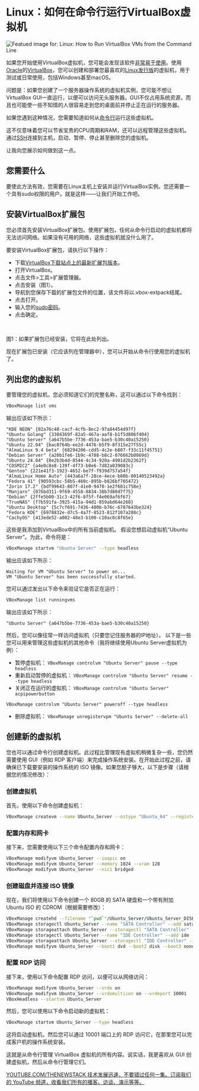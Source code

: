 # Linux：如何在命令行运行VirtualBox虚拟机

![Featued image for: Linux: How to Run VirtualBox VMs from the Command Line](https://cdn.thenewstack.io/media/2024/11/74278f41-virtualbox-1024x683.png)

如果您开始使用VirtualBox虚拟机，您可能会发现该软件[非常易于使用](https://thenewstack.io/deploy-a-virtual-machine-with-oracles-open-source-virtualbox/)。使用[Oracle](https://developer.oracle.com/?utm_content=inline+mention)的[VirtualBox](https://www.virtualbox.org/)，您可以创建和部署您最喜欢的[Linux发行版](https://thenewstack.io/choosing-a-linux-distribution/)的虚拟机，用于测试或日常使用，包括Windows甚至macOS。

问题是：如果您创建了一个服务器操作系统的虚拟机实例，您可能不想让VirtualBox GUI一直运行，以便可以访问无头服务器。GUI不仅占用系统资源，而且也可能使一些不知情的人很容易走到您的桌面前并停止正在运行的服务器。

如果您遇到这种情况，您需要知道如何从[命令行](https://thenewstack.io/tns-linux-sb00-3-understand-the-linux-command-line/)运行这些虚拟机。

这不仅意味着您可以节省宝贵的CPU周期和RAM，还可以远程管理这些虚拟机。通过[SSH](https://thenewstack.io/linux-ssh-and-key-based-authentication/)连接到主机，启动、暂停、停止甚至删除您的虚拟机。

让我向您展示如何做到这一点。

## 您需要什么

要使此方法有效，您需要在Linux主机上安装并运行VirtualBox实例。您还需要一个具有sudo权限的用户。就是这样——让我们开始工作吧。

## 安装VirtualBox扩展包

您必须首先安装VirtualBox扩展包。使用扩展包，任何从命令行启动的虚拟机都将无法访问网络。如果没有可用的网络，这些虚拟机就没什么用了。

要安装VirtualBox扩展包，请执行以下操作：

- 下载[VirtualBox下载站点上的最新扩展包版本](https://www.virtualbox.org/wiki/Downloads)。
- 打开VirtualBox。
- 点击文件>工具>扩展管理器。
- 点击安装（图1）。
- 导航到您保存下载的扩展包文件的位置，该文件将以.vbox-extpack结尾。
- 点击打开。
- 输入您的[sudo密码](https://thenewstack.io/linux-understand-sudo-to-rule-your-server/)。
- 点击确定。

<br>

图1：如果扩展包已经安装，它将在此处列出。

现在扩展包已安装（它应该列在管理器中），您可以开始从命令行使用您的虚拟机了。

## 列出您的虚拟机

要管理您的虚拟机，您必须知道它们的完整名称，这可以通过以下命令找到：

```bash
VBoxManage list vms
```

输出应该如下所示：

```
"KDE NEON" {02a76c48-cacf-4cfb-8ec2-97a84454d97f}
"Ubuntu Golang" {3384369f-82a5-467a-aaf8-b1f5d806f404}
"Ubuntu Server" {a647b5be-7736-453a-bae5-b30c40a15250}
"Ubuntu 22.04" {bac0764b-ee2d-4476-b5f9-8f315e27f55c}
"AlmaLinux 9.4 beta" {68294206-cdd5-4c2e-b807-f33c11f45751}
"Debian Server" {a20b1fe6-1b9c-4788-b8c2-076662b0869d}
"Ubuntu 24.04" {8e2b3b4d-8544-4c34-920a-4901d2b2362f}
"COSMIC2" {a4e0c8e8-139f-4f73-b0e6-7d82a039083c}
"Gentoo" {221e41f3-1923-4652-be7f-f939d757a54f}
"AlmaLinux Home Auto" {443a6a7f-28ce-4ece-b80b-00140523492a}
"Fedora 41" {90593cbc-58b5-460c-895b-b826bf705472}
"Zorin 17.2" {bdf99643-807f-41e0-9470-1e2f681c758e}
"Manjaro" {076bd311-9f69-4558-8834-38b7d80d7f75}
"Debian" {2ffe5b00-31c3-42f6-8f5f-f4e069af6f67}
"TrueNAS" {f7b591fa-3925-415a-94d1-859abd64e260}
"Ubuntu Desktop" {5c7cf691-7436-400b-b76c-6787643be324}
"Fedora KDE" {6978832e-d7c5-4a7f-8523-812f107a288c}
"CachyOS" {413ede52-a002-48e3-b100-c10ac0c8f65e}
```

这些是我添加到VirtualBox中的所有当前虚拟机。
假设您想启动虚拟机“Ubuntu Server”。为此，命令将是：

```bash
VBoxManage startvm "Ubuntu Server" --type headless
```

输出应该如下所示：

```
Waiting for VM "Ubuntu Server" to power on...
VM "Ubuntu Server" has been successfully started.
```

您可以通过发出以下命令来验证它是否正在运行：

```bash
VBoxManage list runningvms
```

输出应该如下所示：

```
"Ubuntu Server" {a647b5be-7736-453a-bae5-b30c40a15250}
```

然后，您可以像往常一样访问虚拟机（只要您记住服务器的IP地址）。
以下是一些您可以用来管理这些虚拟机的其他命令（我将继续使用Ubuntu Server虚拟机为例）：

- 暂停虚拟机：
`VBoxManage controlvm "Ubuntu Server" pause --type headless`
- 重新启动暂停的虚拟机：
`VBoxManage controlvm "Ubuntu Server" resume --type headless`
- 关闭正在运行的虚拟机：
`VBoxManage controlvm "Ubuntu Server" acpipowerbutton`

`VBoxManage controlvm "Ubuntu Server" poweroff --type headless`

- 删除虚拟机：
`VBoxManage unregistervpm "Ubuntu Server" --delete-all`

## 创建新的虚拟机

您也可以通过命令行创建虚拟机。此过程比管理现有虚拟机稍微复杂一些，您仍然需要使用 GUI（例如 RDP 客户端）来完成操作系统安装。在开始此过程之前，请确保已下载要安装的操作系统的 ISO 镜像。如果您胆子够大，以下是步骤（请根据您的情况修改）：

### 创建虚拟机

首先，使用以下命令创建虚拟机：

```bash
VBoxManage createvm --name Ubuntu_Server --ostype "Ubuntu_64" --register --basefolder "`pwd`"
```

### 配置内存和网卡

接下来，您需要使用以下三个命令配置内存和网卡：

```bash
VBoxManage modifyvm Ubuntu_Server --ioapic on
VBoxManage modifyvm Ubuntu_Server --memory 1024 --vram 128
VBoxManage modifyvm Ubuntu_Server --nic1 bridged
```

### 创建磁盘并连接 ISO 镜像

现在，我们将使用以下命令创建一个 80GB 的 SATA 硬盘和一个带有附加 Ubuntu ISO 的 CDROM（根据需要修改）：

```bash
VBoxManage createhd --filename "`pwd`"/Ubuntu_Server/Ubuntu_Server_DISK.vdi --size 80000 --format VDI
VBoxManage storagectl Ubuntu_Server --name "SATA Controller" --add sata --controller IntelAhci
VBoxManage storageattach Ubuntu_Server --storagectl "SATA Controller" --port 0 --device 0 --type hdd --medium "`pwd`"/Ubuntu_Server/Ubuntu_Server_DISK.vdi
VBoxManage storagectl Ubuntu_Server --name "IDE Controller" --add ide --controller PIIX4
VBoxManage storageattach Ubuntu_Server --storagectl "IDE Controller" --port 1 --device 0 --type dvddrive --medium "`pwd`"/ISO
VBoxManage modifyvm Ubuntu_Server --boot1 dvd --boot2 disk --boot3 none --boot4 none
```

### 配置 RDP 访问

接下来，使用以下命令配置 RDP 访问，以便可以从网络访问：

```bash
VBoxManage modifyvm Ubuntu_Server --vrde on
VBoxManage modifyvm Ubuntu_Server --vrdemulticon on --vrdeport 10001
VBoxHeadless --startvm Ubuntu_Server
```

然后，您可以使用以下命令启动新的虚拟机：

```bash
VBoxManage startvm Ubuntu_Server --type headless
```

这将启动虚拟机，然后您可以通过 10001 端口上的 RDP 访问它，在那里您可以完成客户机的操作系统安装。

这就是从命令行管理 VirtualBox 虚拟机的所有内容。说实话，我更喜欢从 GUI 创建虚拟机，然后从命令行管理它们。

[YOUTUBE.COM/THENEWSTACK 技术发展迅速，不要错过任何一集。订阅我们的 YouTube 频道，收看我们所有的播客、访谈、演示等等。](https://youtube.com/thenewstack?sub_confirmation=1)